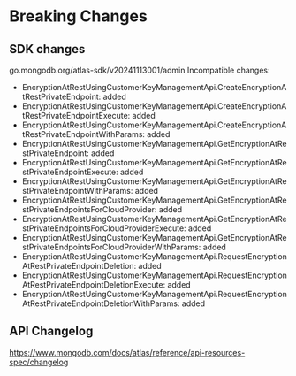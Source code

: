 # Breaking Changes

## SDK changes

go.mongodb.org/atlas-sdk/v20241113001/admin
Incompatible changes:

- EncryptionAtRestUsingCustomerKeyManagementApi.CreateEncryptionAtRestPrivateEndpoint: added
- EncryptionAtRestUsingCustomerKeyManagementApi.CreateEncryptionAtRestPrivateEndpointExecute: added
- EncryptionAtRestUsingCustomerKeyManagementApi.CreateEncryptionAtRestPrivateEndpointWithParams: added
- EncryptionAtRestUsingCustomerKeyManagementApi.GetEncryptionAtRestPrivateEndpoint: added
- EncryptionAtRestUsingCustomerKeyManagementApi.GetEncryptionAtRestPrivateEndpointExecute: added
- EncryptionAtRestUsingCustomerKeyManagementApi.GetEncryptionAtRestPrivateEndpointWithParams: added
- EncryptionAtRestUsingCustomerKeyManagementApi.GetEncryptionAtRestPrivateEndpointsForCloudProvider: added
- EncryptionAtRestUsingCustomerKeyManagementApi.GetEncryptionAtRestPrivateEndpointsForCloudProviderExecute: added
- EncryptionAtRestUsingCustomerKeyManagementApi.GetEncryptionAtRestPrivateEndpointsForCloudProviderWithParams: added
- EncryptionAtRestUsingCustomerKeyManagementApi.RequestEncryptionAtRestPrivateEndpointDeletion: added
- EncryptionAtRestUsingCustomerKeyManagementApi.RequestEncryptionAtRestPrivateEndpointDeletionExecute: added
- EncryptionAtRestUsingCustomerKeyManagementApi.RequestEncryptionAtRestPrivateEndpointDeletionWithParams: added

## API Changelog

https://www.mongodb.com/docs/atlas/reference/api-resources-spec/changelog
